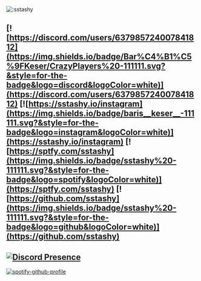  ![:sstashy](https://count.getloli.com/get/@sstashy?theme=rule34)
 
 
 [![https://discord.com/users/637985724007841812](https://img.shields.io/badge/Bar%C4%B1%C5%9FKeser/CrazyPlayers%20-111111.svg?&style=for-the-badge&logo=discord&logoColor=white)](https://discord.com/users/637985724007841812)  [![https://sstashy.io/instagram](https://img.shields.io/badge/baris__keser__-111111.svg?&style=for-the-badge&logo=instagram&logoColor=white)](https://sstashy.io/instagram) [![https://sptfy.com/sstashy](https://img.shields.io/badge/sstashy%20-111111.svg?&style=for-the-badge&logo=spotify&logoColor=white)](https://sptfy.com/sstashy) [![https://github.com/sstashy](https://img.shields.io/badge/sstashy%20-111111.svg?&style=for-the-badge&logo=github&logoColor=white)](https://github.com/sstashy)
------------
[![Discord Presence](https://lanyard-profile-readme.vercel.app/api/637985724007841812?theme=dark&bg=06154a&animated=true&hideDiscrim=true&borderRadius=20px)](https://discord.com/users/637985724007841812)
------------
[![spotify-github-profile](https://spotify-github-profile.kittinanx.com/api/view?uid=sstashy&cover_image=true&theme=default&show_offline=true&background_color=121212&bar_color=53b14f&bar_color_cover=false)](https://spotify-github-profile.vercel.app/api/view?uid=sstashy&redirect=true)


